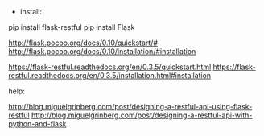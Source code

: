 + install:

pip install flask-restful
pip install Flask


http://flask.pocoo.org/docs/0.10/quickstart/#
http://flask.pocoo.org/docs/0.10/installation/#installation

https://flask-restful.readthedocs.org/en/0.3.5/quickstart.html
https://flask-restful.readthedocs.org/en/0.3.5/installation.html#installation

help:

http://blog.miguelgrinberg.com/post/designing-a-restful-api-using-flask-restful
http://blog.miguelgrinberg.com/post/designing-a-restful-api-with-python-and-flask

